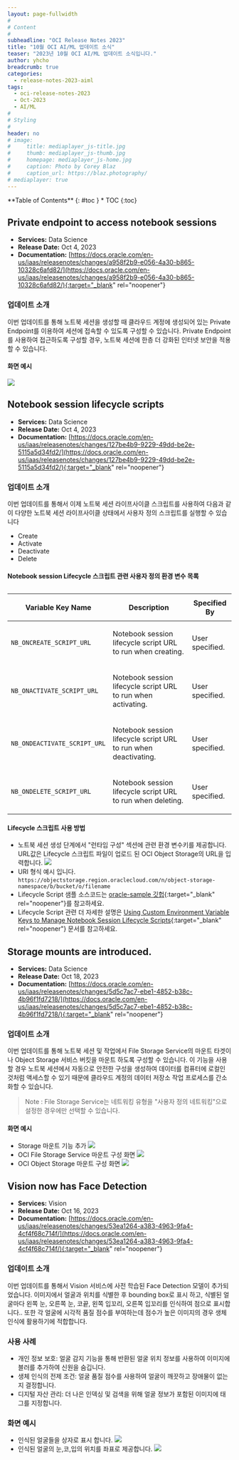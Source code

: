 ```yaml
---
layout: page-fullwidth
#
# Content
#
subheadline: "OCI Release Notes 2023"
title: "10월 OCI AI/ML 업데이트 소식"
teaser: "2023년 10월 OCI AI/ML 업데이트 소식입니다."
author: yhcho
breadcrumb: true
categories:
  - release-notes-2023-aiml
tags:
  - oci-release-notes-2023
  - Oct-2023
  - AI/ML
#
# Styling
#
header: no
# image:
#     title: mediaplayer_js-title.jpg
#     thumb: mediaplayer_js-thumb.jpg
#     homepage: mediaplayer_js-home.jpg
#     caption: Photo by Corey Blaz
#     caption_url: https://blaz.photography/
# mediaplayer: true
---
```


<div class="panel radius" markdown="1">
**Table of Contents**
{: #toc }
*  TOC
{:toc}
</div>


## Private endpoint to access notebook sessions
* **Services:** Data Science
* **Release Date:** Oct 4, 2023
* **Documentation:** [https://docs.oracle.com/en-us/iaas/releasenotes/changes/a958f2b9-e056-4a30-b865-10328c6afd82/](https://docs.oracle.com/en-us/iaas/releasenotes/changes/a958f2b9-e056-4a30-b865-10328c6afd82/){:target="_blank" rel="noopener"}

### 업데이트 소개
이번 업데이트를 통해 노트북 세션을 생성할 때 클라우드 계정에 생성되어 있는 Private Endpoint를 이용하여 세션에 접속할 수 있도록 구성할 수 있습니다. 
Private Endpoint를 사용하여 접근하도록 구성할 경우, 노트북 세션에 한층 더 강화된 인터넷 보안을 적용할 수 있습니다.

#### 화면 예시
![](/assets/img/aiml/2023/releasenote/notebook-prv-ep.png " ")


## Notebook session lifecycle scripts
* **Services:** Data Science
* **Release Date:** Oct 4, 2023
* **Documentation:** [https://docs.oracle.com/en-us/iaas/releasenotes/changes/127be4b9-9229-49dd-be2e-5115a5d34fd2/](https://docs.oracle.com/en-us/iaas/releasenotes/changes/127be4b9-9229-49dd-be2e-5115a5d34fd2/){:target="_blank" rel="noopener"}

### 업데이트 소개
이번 업데이트를 통해서 이제 노트북 세션 라이프사이클 스크립트를 사용하여 다음과 같이 다양한 노트북 세션 라이프사이클 상태에서 사용자 정의 스크립트를 실행할 수 있습니다
- Create
- Activate
- Deactivate
- Delete

#### Notebook session Lifecycle 스크립트 관련 사용자 정의 환경 변수 목록
<table class="table" id="notebook-runtime__table_ser-env-vars" summary="Describes the service managed environment variable keys by name and description."><caption></caption><colgroup><col><col><col></colgroup><thead class="thead">
<tr class="row">
<th class="entry" id="notebook-runtime__table_ser-env-vars__entry__1">
<p class="p">Variable Key Name</p>
</th>
<th class="entry" id="notebook-runtime__table_ser-env-vars__entry__2">
<p class="p">Description</p>
</th>
<th class="entry" id="notebook-runtime__table_ser-env-vars__entry__3">Specified By</th>
</tr>
</thead><tbody class="tbody">
<tr class="row">
<td class="entry" headers="notebook-runtime__table_ser-env-vars__entry__1">
<p class="p"><code class="ph codeph">NB_ONCREATE_SCRIPT_URL</code></p>
</td>
<td class="entry" headers="notebook-runtime__table_ser-env-vars__entry__2">
<p class="p">Notebook session lifecycle script URL to run when creating.</p>
</td>
<td class="entry" headers="notebook-runtime__table_ser-env-vars__entry__3">
<p class="p">User specified.</p>
</td>
</tr>
<tr class="row">
<td class="entry" headers="notebook-runtime__table_ser-env-vars__entry__1">
<p class="p"><code class="ph codeph">NB_ONACTIVATE_SCRIPT_URL</code></p>
</td>
<td class="entry" headers="notebook-runtime__table_ser-env-vars__entry__2">
<p class="p">Notebook session lifecycle script URL to run when activating.</p>
</td>
<td class="entry" headers="notebook-runtime__table_ser-env-vars__entry__3">
<p class="p">User specified.</p>
</td>
</tr>
<tr class="row">
<td class="entry" headers="notebook-runtime__table_ser-env-vars__entry__1">
<p class="p"><code class="ph codeph">NB_ONDEACTIVATE_SCRIPT_URL</code></p>
</td>
<td class="entry" headers="notebook-runtime__table_ser-env-vars__entry__2">
<p class="p">Notebook session lifecycle script URL to run when deactivating.</p>
</td>
<td class="entry" headers="notebook-runtime__table_ser-env-vars__entry__3">
<p class="p">User specified.</p>
</td>
</tr>
<tr class="row">
<td class="entry" headers="notebook-runtime__table_ser-env-vars__entry__1">
<p class="p"><code class="ph codeph">NB_ONDELETE_SCRIPT_URL</code></p>
</td>
<td class="entry" headers="notebook-runtime__table_ser-env-vars__entry__2">
<p class="p">Notebook session lifecycle script URL to run when deleting.</p>
</td>
<td class="entry" headers="notebook-runtime__table_ser-env-vars__entry__3">
<p class="p">User specified.</p>
</td>
</tr>
</tbody></table>

#### Lifecycle 스크립트 사용 방법 
+ 노트북 세션 생성 단계에서 "런타임 구성" 섹션에 관련 환경 변수키를 제공합니다. URL값은 Lifecycle 스크립트 파일이 업로드 된 OCI Object Storage의 URL을 입력합니다.
  ![](/assets/img/aiml/2023/releasenote/notebook-lifecycle-script-1.png " ")
+ URI 형식 예시 입니다. `https://objectstorage.region.oraclecloud.com/n/object-storage-namespace/b/bucket/o/filename`
+ Lifecycle Script 샘플 소스코드는 [oracle-sample 깃헙](https://github.com/oracle-samples/oci-data-science-ai-samples/tree/main/notebook_lifecycle_scripts_examples){:target="_blank" rel="noopener"}를 참고하세요.
+ Lifecycle Script 관련 더 자세한 설명은 [Using Custom Environment Variable Keys to Manage Notebook Session Lifecycle Scripts](https://docs.public.oneportal.content.oci.oraclecloud.com/en-us/iaas/data-science/using/notebook-runtime.htm){:target="_blank" rel="noopener"} 문서를 참고하세요.

## Storage mounts are introduced.
* **Services:** Data Science
* **Release Date:** Oct 18, 2023
* **Documentation:** [https://docs.oracle.com/en-us/iaas/releasenotes/changes/5d5c7ac7-ebe1-4852-b38c-4b96f1fd7218/](https://docs.oracle.com/en-us/iaas/releasenotes/changes/5d5c7ac7-ebe1-4852-b38c-4b96f1fd7218/){:target="_blank" rel="noopener"}

### 업데이트 소개
이번 업데이트를 통해 노트북 세션 및 작업에서 File Storage Service의 마운트 타겟이나 Object Storage 서비스 버킷을 마운트 하도록 구성할 수 있습니다. 
이 기능을 사용할 경우 노트북 세션에서 자동으로 안전한 구성을 생성하여 데이터를 컴퓨터에 로컬인 것처럼 액세스할 수 있기 때문에 클라우드 계정의 데이터 저장소 작업 프로세스를 간소화할 수 있습니다.

> Note : File Storage Service는 네트워킹 유형을 "사용자 정의 네트워킹"으로 설정한 경우에만 선택할 수 있습니다.

#### 화면 예시
+ Storage 마운트 기능 추가
  ![](/assets/img/aiml/2023/releasenote/notebook-storage-mnt-1.png " ")
+ OCI File Storage Service 마운트 구성 화면
  ![](/assets/img/aiml/2023/releasenote/notebook-storage-mnt-2.png " ")
+ OCI Object Storage 마운트 구성 화면
  ![](/assets/img/aiml/2023/releasenote/notebook-storage-mnt-3.png " ")


## Vision now has Face Detection
* **Services:** Vision
* **Release Date:** Oct 16, 2023
* **Documentation:** [https://docs.oracle.com/en-us/iaas/releasenotes/changes/53ea1264-a383-4963-9fa4-4cf4f68c714f/](https://docs.oracle.com/en-us/iaas/releasenotes/changes/53ea1264-a383-4963-9fa4-4cf4f68c714f/){:target="_blank" rel="noopener"}

### 업데이트 소개
이번 업데이트를 통해서 Vision 서비스에 사전 학습된 Face Detection 모델이 추가되었습니다.
이미지에서 얼굴과 위치를 식별한 후 bounding box로 표시 하고, 식별된 얼굴마다 왼쪽 눈, 오른쪽 눈, 코끝, 왼쪽 입꼬리, 오른쪽 입꼬리를 인식하여 점으로 표시합니다..
또한 각 얼굴에 시각적 품질 점수를 부여하는데 점수가 높은 이미지의 경우 생체 인식에 활용하기에 적합합니다.

### 사용 사례
+ 개인 정보 보호: 얼굴 감지 기능을 통해 반환된 얼굴 위치 정보를 사용하여 이미지에 블러를 추가하여 신원을 숨깁니다.
+ 생체 인식의 전제 조건: 얼굴 품질 점수를 사용하여 얼굴이 깨끗하고 장애물이 없는지 결정합니다.
+ 디지털 자산 관리: 더 나은 인덱싱 및 검색을 위해 얼굴 정보가 포함된 이미지에 태그를 지정합니다.

### 화면 예시
+ 인식된 얼굴들을 상자로 표시 합니다.
  ![](/assets/img/aiml/2023/releasenote/vision-face-1.png " ")
+ 인식된 얼굴의 눈,코,입의 위치를 좌표로 제공합니다.
  ![](/assets/img/aiml/2023/releasenote/vision-face-2.png " ")